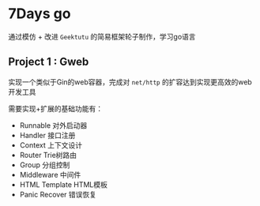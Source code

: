 # 7Days go

通过模仿 + 改进 `Geektutu` 的简易框架轮子制作，学习go语言

## Project 1 : Gweb 

实现一个类似于Gin的web容器，完成对 `net/http` 的扩容达到实现更高效的web开发工具

需要实现+扩展的基础功能有：
- Runnable 对外启动器
- Handler 接口注册
- Context 上下文设计
- Router Trie树路由
- Group 分组控制
- Middleware 中间件
- HTML Template HTML模板
- Panic Recover 错误恢复